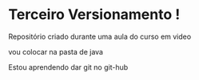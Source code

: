 # Terceiro Versionamento !

 Repositório criado durante uma aula do curso em video 

vou colocar na pasta de java

Estou aprendendo dar git no git-hub
